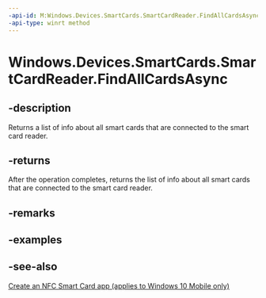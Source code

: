 ```yaml
---
-api-id: M:Windows.Devices.SmartCards.SmartCardReader.FindAllCardsAsync
-api-type: winrt method
---
```


<!-- Method syntax
public Windows.Foundation.IAsyncOperation<Windows.Foundation.Collections.IVectorView<Windows.Devices.SmartCards.SmartCard>> FindAllCardsAsync()
-->

# Windows.Devices.SmartCards.SmartCardReader.FindAllCardsAsync

## -description
Returns a list of info about all smart cards that are connected to the smart card reader.

## -returns
After the operation completes, returns the list of info about all smart cards that are connected to the smart card reader.

## -remarks

## -examples

## -see-also
[Create an NFC Smart Card app (applies to Windows 10 Mobile only)](/windows/uwp/devices-sensors/host-card-emulation)
